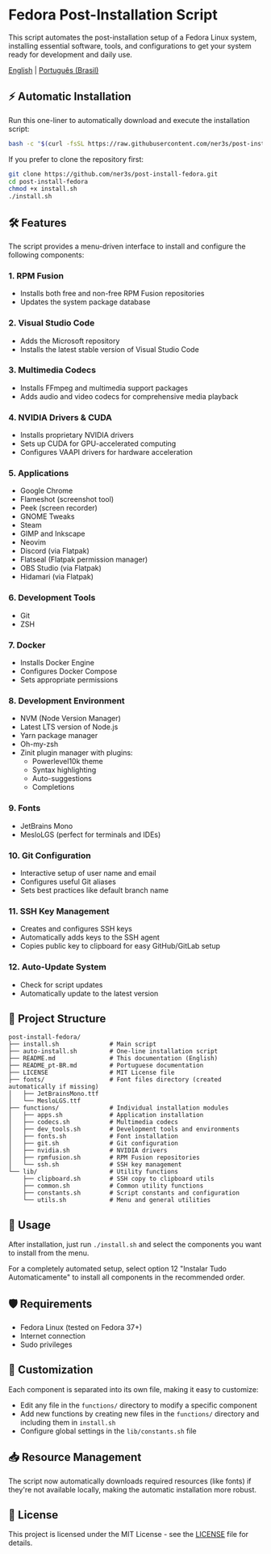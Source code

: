 # Fedora Post-Installation Script

This script automates the post-installation setup of a Fedora Linux system, installing essential software, tools, and configurations to get your system ready for development and daily use.

[English](README.md) | [Português (Brasil)](README_pt-BR.md)

## ⚡ Automatic Installation

Run this one-liner to automatically download and execute the installation script:

```bash
bash -c "$(curl -fsSL https://raw.githubusercontent.com/ner3s/post-install-fedora/main/auto-install.sh)"
```

If you prefer to clone the repository first:

```bash
git clone https://github.com/ner3s/post-install-fedora.git
cd post-install-fedora
chmod +x install.sh
./install.sh
```

## 🛠️ Features

The script provides a menu-driven interface to install and configure the following components:

### 1. RPM Fusion
- Installs both free and non-free RPM Fusion repositories
- Updates the system package database

### 2. Visual Studio Code
- Adds the Microsoft repository
- Installs the latest stable version of Visual Studio Code

### 3. Multimedia Codecs
- Installs FFmpeg and multimedia support packages
- Adds audio and video codecs for comprehensive media playback

### 4. NVIDIA Drivers & CUDA
- Installs proprietary NVIDIA drivers
- Sets up CUDA for GPU-accelerated computing
- Configures VAAPI drivers for hardware acceleration

### 5. Applications
- Google Chrome
- Flameshot (screenshot tool)
- Peek (screen recorder)
- GNOME Tweaks
- Steam
- GIMP and Inkscape
- Neovim
- Discord (via Flatpak)
- Flatseal (Flatpak permission manager)
- OBS Studio (via Flatpak)
- Hidamari (via Flatpak)

### 6. Development Tools
- Git
- ZSH

### 7. Docker
- Installs Docker Engine
- Configures Docker Compose
- Sets appropriate permissions

### 8. Development Environment
- NVM (Node Version Manager)
- Latest LTS version of Node.js
- Yarn package manager
- Oh-my-zsh
- Zinit plugin manager with plugins:
  - Powerlevel10k theme
  - Syntax highlighting
  - Auto-suggestions
  - Completions

### 9. Fonts
- JetBrains Mono
- MesloLGS (perfect for terminals and IDEs)

### 10. Git Configuration
- Interactive setup of user name and email
- Configures useful Git aliases
- Sets best practices like default branch name

### 11. SSH Key Management
- Creates and configures SSH keys
- Automatically adds keys to the SSH agent
- Copies public key to clipboard for easy GitHub/GitLab setup

### 12. Auto-Update System
- Check for script updates
- Automatically update to the latest version

## 🧰 Project Structure

```
post-install-fedora/
├── install.sh              # Main script
├── auto-install.sh         # One-line installation script
├── README.md               # This documentation (English)
├── README_pt-BR.md         # Portuguese documentation
├── LICENSE                 # MIT License file
├── fonts/                  # Font files directory (created automatically if missing)
│   ├── JetBrainsMono.ttf
│   └── MesloLGS.ttf
├── functions/              # Individual installation modules
│   ├── apps.sh             # Application installation
│   ├── codecs.sh           # Multimedia codecs
│   ├── dev_tools.sh        # Development tools and environments
│   ├── fonts.sh            # Font installation
│   ├── git.sh              # Git configuration
│   ├── nvidia.sh           # NVIDIA drivers
│   ├── rpmfusion.sh        # RPM Fusion repositories
│   └── ssh.sh              # SSH key management
└── lib/                    # Utility functions
    ├── clipboard.sh        # SSH copy to clipboard utils
    ├── common.sh           # Common utility functions
    ├── constants.sh        # Script constants and configuration
    └── utils.sh            # Menu and general utilities
```

## 🚀 Usage

After installation, just run `./install.sh` and select the components you want to install from the menu.

For a completely automated setup, select option 12 "Instalar Tudo Automaticamente" to install all components in the recommended order.

## 🛡️ Requirements

- Fedora Linux (tested on Fedora 37+)
- Internet connection
- Sudo privileges

## 🔄 Customization

Each component is separated into its own file, making it easy to customize:
- Edit any file in the `functions/` directory to modify a specific component
- Add new functions by creating new files in the `functions/` directory and including them in `install.sh`
- Configure global settings in the `lib/constants.sh` file

## 📥 Resource Management

The script now automatically downloads required resources (like fonts) if they're not available locally, making the automatic installation more robust.

## 📄 License

This project is licensed under the MIT License - see the [LICENSE](LICENSE) file for details.